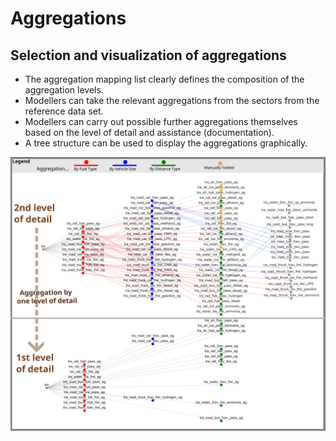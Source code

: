 # Aggregations

## Selection and visualization of aggregations

- The aggregation mapping list clearly defines the composition of the aggregation levels.
- Modellers can take the relevant aggregations from the sectors from the reference data set.
- Modellers can carry out possible further aggregations themselves based on the level of detail and assistance (documentation).
- A tree structure can be used to display the aggregations graphically.

![aggregations](../../graphics/aggregations.svg)

[//]: # (## FAQs)

[//]: # ()
[//]: # (What applies if aggregated processes have different &#40;non-fuel-related&#41; variable costs?)

[//]: # (- Aggregations must take place so you accept an error.)

[//]: # (- Sector APs decide which aggregation methodology makes the slightest error.)

[//]: # ()
[//]: # (Which input is used for the aggregated process? Can aggregation only take place within a fuel?)

[//]: # ()
[//]: # (- No - multiple inputs are enabled via "multiple input/outputs functionality")